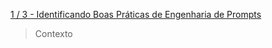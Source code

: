 [1 / 3 - Identificando Boas Práticas de Engenharia de Prompts](https://web.dio.me/coding/explorando-engenharia-de-prompts-e-claude-3-com-logica-de-programacao/algorithm/identificando-boas-praticas-de-engenharia-de-prompts?back=/track/engenharia-prompts-aws&tab=undefined&moduleId=undefined)

> Contexto

